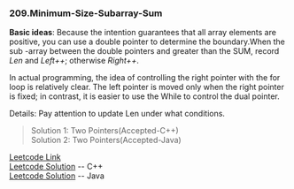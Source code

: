 ### 209.Minimum-Size-Subarray-Sum

**Basic ideas**: Because the intention guarantees that all array elements are positive, you can use a double pointer to determine the boundary.When the sub -array between the double pointers and greater than the SUM, record *Len* and *Left++*; otherwise *Right++*.      

In actual programming, the idea of controlling the right pointer with the for loop is relatively clear. The left pointer is moved only when the right pointer is fixed; in contrast, it is easier to use the While to control the dual pointer.      

Details: Pay attention to update Len under what conditions.      

> Solution 1: Two Pointers(Accepted-C++)   
> Solution 2: Two Pointers(Accepted-Java)   

[Leetcode Link](https://leetcode.com/problems/minimum-size-subarray-sum)          
[Leetcode Solution](https://leetcode.com/problems/minimum-size-subarray-sum/discuss/59078/Accepted-clean-Java-O(n)-solution-(two-pointers)) -- C++    
[Leetcode Solution](https://leetcode.com/problems/minimum-size-subarray-sum/discuss/1232367/C%2B%2B-sliding-window-solution) -- Java      
